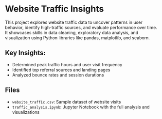 # Website Traffic Insights

This project explores website traffic data to uncover patterns in user behavior, identify high-traffic sources, and evaluate performance over time. It showcases skills in data cleaning, exploratory data analysis, and visualization using Python libraries like pandas, matplotlib, and seaborn.

## Key Insights:
- Determined peak traffic hours and user visit frequency
- Identified top referral sources and landing pages
- Analyzed bounce rates and session durations

## Files
- `website_traffic.csv`: Sample dataset of website visits
- `traffic_analysis.ipynb`: Jupyter Notebook with the full analysis and visualizations
